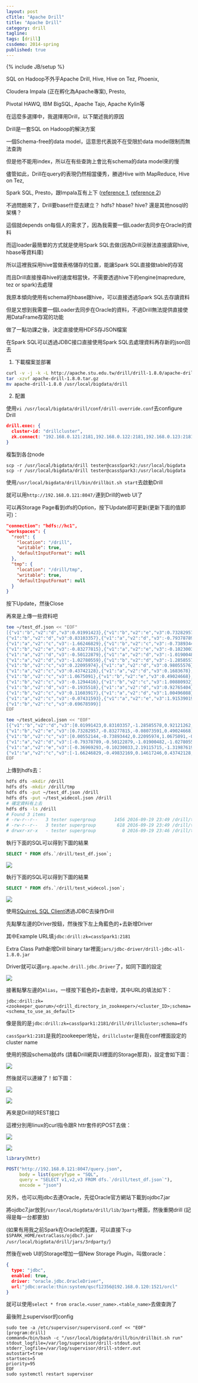 ```yaml
---
layout: post
cTitle: "Apache Drill"
title: "Apache Drill"
category: drill
tagline:
tags: [drill]
cssdemo: 2014-spring
published: true
---
```

{% include JB/setup %} 

SQL on Hadoop不外乎Apache Drill, Hive, Hive on Tez, Phoenix, 

Cloudera Impala (正在孵化為Apache專案), Presto,

Pivotal HAWQ, IBM BigSQL, Apache Tajo, Apache Kylin等

在這麼多選擇中，我選擇用Drill，以下闡述我的原因

<!-- more -->

Drill是一套SQL on Hadoop的解決方案

一個Schema-free的data model，這意思代表說不在受限於data model限制而無法查詢

但是他不能用index，所以在有些查詢上會比有schema的data model來的慢

儘管如此，Drill在query的表現仍然相當優秀，勝過Hive with MapReduce, Hive on Tez,

Spark SQL, Presto，跟Impala互有上下 ([reference 1](http://allegro.tech/2015/06/fast-data-hackathon.html), [reference 2](https://www.mapr.com/blog/comparing-sql-functions-and-performance-apache-spark-and-apache-drill))


不過問題來了，Drill要base什麼去建立？ hdfs? hbase? hive? 還是其他nosql的架構？

這個就depends on每個人的需求了，因為我需要一個Loader去同步在Oracle的資料

而這loader最簡單的方式就是使用Spark SQL去做(因為Drill沒辦法直接讀寫hive, hbase等資料庫)

所以這裡我採用hive當做表格儲存的位置，能讓Spark SQL直接做table的存寫

而且Drill直接搜尋hive的速度相當快，不需要透過hive下的engine(mapredure, tez or spark)去處理


我原本傾向使用有schema的hbase跟hive，可以直接透過Spark SQL去存讀資料

但是又想到我需要一個Loader去同步在Oracle的資料，不過Drill無法提供直接使用DataFrame存寫的功能

做了一點功課之後，決定直接使用HDFS存JSON檔案

在Spark SQL可以透過JDBC接口直接使用Spark SQL去處理資料再存新的json回去


1. 下載檔案並部署

``` bash
curl -v -j -k -L http://apache.stu.edu.tw/drill/drill-1.8.0/apache-drill-1.8.0.tar.gz -o apache-drill-1.8.0.tar.gz
tar -xzvf apache-drill-1.8.0.tar.gz
mv apache-drill-1.8.0 /usr/local/bigdata/drill
```

2. 配置

使用`vi /usr/local/bigdata/drill/conf/drill-override.conf`去configure Drill

``` json
drill.exec: {
  cluster-id: "drillcluster",
  zk.connect: "192.168.0.121:2181,192.168.0.122:2181,192.168.0.123:2181"
}
```

複製到各台node

```
scp -r /usr/local/bigdata/drill tester@cassSpark2:/usr/local/bigdata
scp -r /usr/local/bigdata/drill tester@cassSpark3:/usr/local/bigdata
```

使用`/usr/local/bigdata/drill/bin/drillbit.sh start`去啟動Drill

就可以用`http://192.168.0.121:8047/`連到Drill的web UI了

可以再Storage Page看到dfs的Option，按下Update即可更新(更新下面的值即可)：

``` json
"connection": "hdfs://hc1",
"workspaces": {
  "root": {
    "location": "/drill",
    "writable": true,
    "defaultInputFormat": null
  },
  "tmp": {
    "location": "/drill/tmp",
    "writable": true,
    "defaultInputFormat": null
  }
}
```

按下Update，然後Close


再來是上傳一些資料吧

``` bash
tee ~/test_df.json << "EOF"
[{"v1":"b","v2":"d","v3":0.01991423},{"v1":"b","v2":"e","v3":0.73282957},{"v1":"b","v2":"c","v3":0.00552144},
{"v1":"b","v2":"d","v3":0.83103357},{"v1":"a","v2":"d","v3":-0.79378789},{"v1":"a","v2":"e","v3":-0.36969293},
{"v1":"a","v2":"c","v3":-1.66246829},{"v1":"b","v2":"c","v3":-0.73893442},{"v1":"a","v2":"c","v3":-0.49832169},
{"v1":"b","v2":"e","v3":-0.83277815},{"v1":"a","v2":"e","v3":-0.10230033},{"v1":"a","v2":"c","v3":0.14617246},
{"v1":"a","v2":"d","v3":-0.50122879},{"v1":"a","v2":"d","v3":-1.01900482},{"v1":"b","v2":"e","v3":-0.08073591},
{"v1":"a","v2":"d","v3":-1.02780559},{"v1":"b","v2":"d","v3":-1.28585578},{"v1":"a","v2":"e","v3":2.19115715},
{"v1":"b","v2":"c","v3":0.22095974},{"v1":"a","v2":"d","v3":0.98055576},{"v1":"b","v2":"d","v3":0.92121262},
{"v1":"a","v2":"c","v3":0.43742128},{"v1":"a","v2":"d","v3":0.1683678},{"v1":"a","v2":"e","v3":-1.31987619},
{"v1":"b","v2":"c","v3":1.0675091},{"v1":"b","v2":"e","v3":0.49024668},{"v1":"a","v2":"e","v3":-1.65978632},
{"v1":"b","v2":"c","v3":-0.1294416},{"v1":"b","v2":"c","v3":1.00880932},{"v1":"a","v2":"d","v3":0.27295147},
{"v1":"b","v2":"d","v3":-0.1935518},{"v1":"a","v2":"d","v3":0.92765404},{"v1":"b","v2":"d","v3":-0.49652849},
{"v1":"b","v2":"c","v3":0.11603917},{"v1":"a","v2":"d","v3":1.00496088},{"v1":"a","v2":"e","v3":0.5742589},
{"v1":"a","v2":"c","v3":-0.07431593},{"v1":"a","v2":"e","v3":1.91539019},{"v1":"a","v2":"c","v3":0.07681478},
{"v1":"b","v2":"c","v3":0.69678599}]
EOF

tee ~/test_widecol.json << "EOF"
[{"v1":"b","v2":"d","v3":[0.01991423,0.83103357,-1.28585578,0.92121262,-0.1935518,-0.49652849]},
{"v1":"b","v2":"e","v3":[0.73282957,-0.83277815,-0.08073591,0.49024668]},
{"v1":"b","v2":"c","v3":[0.00552144,-0.73893442,0.22095974,1.0675091,-0.1294416,1.00880932,0.11603917,0.69678599]},
{"v1":"a","v2":"d","v3":[-0.79378789,-0.50122879,-1.01900482,-1.02780559,0.98055576,0.1683678,0.27295147,0.92765404,1.00496088]},
{"v1":"a","v2":"e","v3":[-0.36969293,-0.10230033,2.19115715,-1.31987619,-1.65978632,0.5742589,1.91539019]},
{"v1":"a","v2":"c","v3":[-1.66246829,-0.49832169,0.14617246,0.43742128,-0.07431593,0.07681478]}]
EOF
```

上傳到hdfs去：

``` bash
hdfs dfs -mkdir /drill
hdfs dfs -mkdir /drill/tmp
hdfs dfs -put ~/test_df.json /drill
hdfs dfs -put ~/test_widecol.json /drill
# 確定資料有上去
hdfs dfs -ls /drill
# Found 3 items
# -rw-r--r--   3 tester supergroup       1456 2016-09-19 23:49 /drill/test_df.json
# -rw-r--r--   3 tester supergroup        618 2016-09-19 23:49 /drill/test_widecol.json
# drwxr-xr-x   - tester supergroup          0 2016-09-19 23:46 /drill/tmp
```

執行下面的SQL可以得到下圖的結果

``` SQL
SELECT * FROM dfs.`/drill/test_df.json`;
```

![](/images/drill_test_df.png)

執行下面的SQL可以得到下圖的結果

``` SQL
SELECT * FROM dfs.`/drill/test_widecol.json`;
```

![](/images/drill_test_widecol.png)


使用[SQuirreL SQL Client](http://squirrel-sql.sourceforge.net/)透過JDBC去操作Drill

先點擊左邊的Driver按鈕，然後按下左上角藍色的+去新增Driver

其中Example URL填`jdbc:drill:zk=cassSpark1:2181`

Extra Class Path新增Drill binary tar裡面`jars/jdbc-driver/drill-jdbc-all-1.8.0.jar`

Driver就可以選`org.apache.drill.jdbc.Driver`了，如同下圖的設定

![](/images/drill_jdbc_1.png)


接著點擊左邊的`Alias`，一樣按下藍色的+去新增，其中URL的填法如下：

``` 
jdbc:drill:zk=<zookeeper_quorum>/<drill_directory_in_zookeeper>/<cluster_ID>;schema=<schema_to_use_as_default>
```

像是我的是`jdbc:drill:zk=cassSpark1:2181/drill/drillcluster;schema=dfs`

`cassSpark1:2181`是我的zookeeper地址，`drillcluster`是我在conf裡面設定的cluster name

使用的預設schema就dfs (請看Drill網頁UI裡面的Storage那頁)，設定會如下圖：

![](/images/drill_jdbc_2.png)

然後就可以連線了！如下圖：

![](/images/drill_jdbc_3.png)

![](/images/drill_jdbc_4.png)


再來是Drill的REST接口

這裡分別用linux的curl指令跟R httr套件的POST去做：

![](/images/drill_rest_1.png)

![](/images/drill_rest_2.png)

``` R
library(httr)

POST("http://192.168.0.121:8047/query.json", 
     body = list(queryType = "SQL", 
     query = "SELECT v1,v2,v3 FROM dfs.`/drill/test_df.json`"),
     encode = "json")
```


另外，也可以用jdbc去連Oracle，先從Oracle官方網站下載到ojdbc7.jar

將ojdbc7.jar放到`/usr/local/bigdata/drill/lib/3party`裡面，然後重開drill (記得是每一台都要放)

(如果有用我之前Spark在Oracle的配置，可以直接下`cp $SPARK_HOME/extraClass/ojdbc7.jar /usr/local/bigdata/drill/jars/3rdparty/`)

然後在web UI的Storage增加一個New Storage Plugin，叫做oracle：

``` json
{
  type: "jdbc",
  enabled: true,
  driver: "oracle.jdbc.OracleDriver",
  url:"jdbc:oracle:thin:system/qscf12356@192.168.0.120:1521/orcl"
}
```

就可以使用`select * from oracle.<user_name>.<table_name>`去做查詢了


最後附上supervisor的config

```
sudo tee -a /etc/supervisor/supervisord.conf << "EOF"
[program:drill]
command=/bin/bash -c "/usr/local/bigdata/drill/bin/drillbit.sh run"
stdout_logfile=/var/log/supervisor/drill-stdout.out
stderr_logfile=/var/log/supervisor/drill-stderr.out
autostart=true
startsecs=5
priority=95
EOF
sudo systemctl restart supervisor
```
